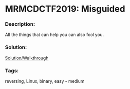 # MRMCDCTF2019: Misguided

### Description:
All the things that can help you can also fool you.

### Solution:
[Solution/Walkthrough](https://schlafwandler.github.io/posts/mrmcdctf2019-misguided/)

### Tags:
reversing, Linux, binary, easy - medium
